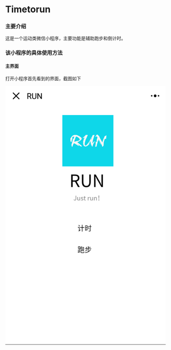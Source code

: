 # Timetorun
### 主要介绍 
这是一个运动类微信小程序，主要功能是辅助跑步和倒计时。
### 该小程序的具体使用方法
#### 主界面
打开小程序首先看到的界面，截图如下

![aaa](https://github.com/KarieCheng/Timetorun/blob/master/QQ图片20180421163456.png)
